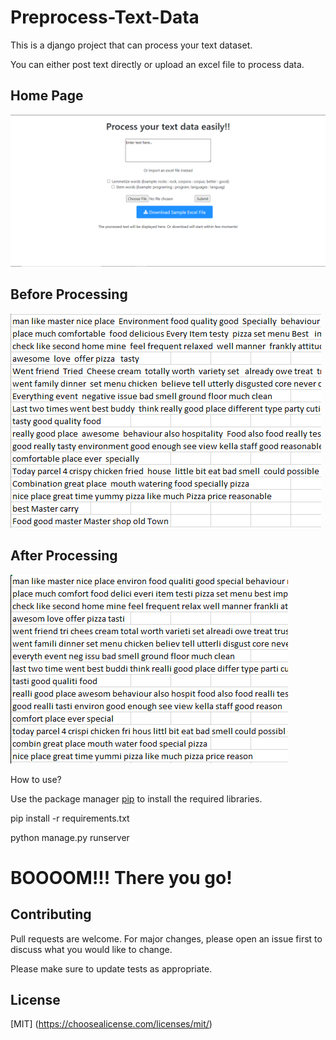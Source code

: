 # Preprocess-Text-Data

This is a django project that can process your text dataset.

You can either post text directly or upload an excel file to process data.

## Home Page

![alt text](https://github.com/Hasibul-Islam/Preprocess-Text-Data/blob/main/Sample%20Pictures/Home.PNG?raw=true)

## Before Processing


![alt text](https://github.com/Hasibul-Islam/Preprocess-Text-Data/blob/main/Sample%20Pictures/Before.PNG?raw=true)


## After Processing 

![alt text](https://github.com/Hasibul-Islam/Preprocess-Text-Data/blob/main/Sample%20Pictures/After.PNG?raw=true)


How to use?

Use the package manager [pip](https://pip.pypa.io/en/stable/) to install the required libraries.

<p>pip install -r requirements.txt </p>

<p>python manage.py runserver</p>

<h1>BOOOOM!!! There you go! </h1>

## Contributing

Pull requests are welcome. For major changes, please open an issue first
to discuss what you would like to change.

Please make sure to update tests as appropriate.

## License

[MIT] (https://choosealicense.com/licenses/mit/)

